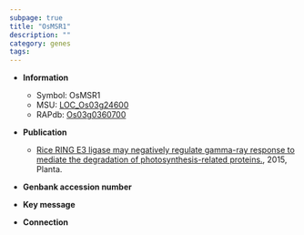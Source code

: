 ```yaml
---
subpage: true
title: "OsMSR1"
description: ""
category: genes
tags: 
---
```


* **Information**  
    + Symbol: OsMSR1  
    + MSU: [LOC_Os03g24600](http://rice.plantbiology.msu.edu/cgi-bin/ORF_infopage.cgi?orf=LOC_Os03g24600)  
    + RAPdb: [Os03g0360700](http://rapdb.dna.affrc.go.jp/viewer/gbrowse_details/irgsp1?name=Os03g0360700)  

* **Publication**  
    + [Rice RING E3 ligase may negatively regulate gamma-ray response to mediate the degradation of photosynthesis-related proteins.](http://www.ncbi.nlm.nih.gov/pubmed?term=Rice+RING+E3+ligase+may+negatively+regulate+gamma-ray+response+to+mediate+the+degradation+of+photosynthesis-related+proteins.%5BTitle%5D), 2015, Planta.

* **Genbank accession number**  

* **Key message**  

* **Connection**  




